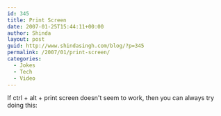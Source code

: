 ```yaml
---
id: 345
title: Print Screen
date: 2007-01-25T15:44:11+00:00
author: Shinda
layout: post
guid: http://www.shindasingh.com/blog/?p=345
permalink: /2007/01/print-screen/
categories:
  - Jokes
  - Tech
  - Video
---
```

If ctrl + alt + print screen doesn't seem to work, then you can always try doing this: